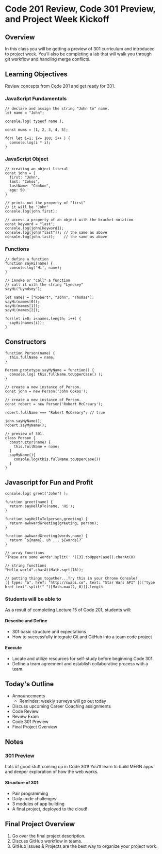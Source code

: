 # Code 201 Review, Code 301 Preview, and Project Week Kickoff

## Overview

In this class you will be getting a preview of 301 curriculum and introduced to project week.  You'll also be completing a lab that will walk you through git workflow and handling merge conflicts.

## Learning Objectives

Review concepts from Code 201 and get ready for 301.

### JavaScript Fundamentals

    // declare and assign the string "John to" name.
    let name = "John";  

    console.log( typeof name );

    const nums = [1, 2, 3, 4, 5];

    for( let i=1; i<= 100; i++ ) {
      console.log(i * i);
    }

### JavaScript Object


    // creating an object literal
    const john = {
      first: "John",
      last: "Cokos",
      lastName: "Cookoo",
      age: 50
    }

    // prints out the property of "first"
    // it will be "John"
    console.log(john.first);
    
    // access a property of an object with the bracket notation
    const keyword = "last";
    console.log(john[keyword]);   
    console.log(john["last"]); // the same as above
    console.log(john.last);    // the same as above


### Functions

    // define a function
    function sayHi(name) {
      console.log('Hi', name);
    }

    // invoke or "call" a function
    // call it with the string "Lyndsey"
    sayHi("Lyndsey");

    let names = ["Robert", "John", "Thomas"];
    sayHi(names[0]);
    sayHi(names[1]);
    sayHi(names[2]);

    for(let i=0; i<names.length; i++) {
      sayHi(names[i]);
    }

## Constructors



```
function Person(name) {
  this.fullName = name;
}
```

```
Person.prototype.sayMyName = function() {
  console.log( this.fullName.toUpperCase() );
}
```

```
// create a new instance of Person.
const john = new Person('John Cokos');

// create a new instance of Person.
const robert = new Person('Robert McCreary');

robert.fullName === "Robert McCreary"; // true
```

```
john.sayMyName();
robert.sayMyName();
```

```
// preview of 301.
class Person {
  constructor(name) {
    this.fullName = name;
  }
  sayMyName(){
    console.log(this.fullName.toUpperCase())
  }
}
```

## Javascript for Fun and Profit

```
console.log( greet('John') );

function greet(name) { 
  return sayHelloTo(name, 'Hi');
}

function sayHelloTo(person,greeting) {
  return awkwardGreeting(greeting, person);
}

function awkwardGreeting(words,name) {
  return `${name}, uh ... ${words}?`
}
```

```
// array functions
"These are some words".split(' ')[3].toUpperCase().charAt(0)
```

```
// string functions
"Hello world".charAt(Math.sqrt(16));
```

```
// putting things together...Try this in your Chrome Console!
({ type: "a", href: "http://swapi.co", text: "Star Wars API" })["type href text".split(" ")[Math.max(2, 0)]].length
```


### Students will be able to

As a result of completing Lecture 15 of Code 201, students will:

#### Describe and Define

- 301 basic structure and expectations
- How to successfully integrate Git and GitHub into a team code project

#### Execute

- Locate and utilize resources for self-study before beginning Code 301.
- Define a team agreement and establish collaborative process with a team.

## Today's Outline

- Announcements
  - Reminder: weekly surveys will go out today
- Discuss upcoming Career Coaching assignments
- Code Review
- Review Exam
- Code 301 Preview
- Final Project Overview

## Notes

### 301 Preview

Lots of good stuff coming up in Code 301! You'll learn to build MERN apps and deeper exploration of how the web works.

#### Structure of 301

- Pair programming
- Daily code challenges
- 3 modules of app building
- A final project, deployed to the cloud!

## Final Project Overview

1. Go over the final project description.
1. Discuss GitHub workflow in teams.
1. GitHub Issues & Projects are the best way to organize your project work.
